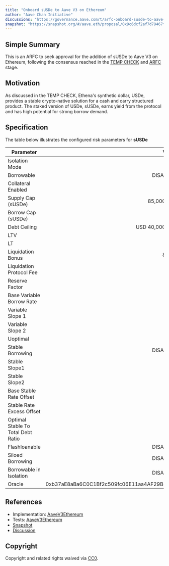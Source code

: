 ```yaml
---
title: "Onboard sUSDe to Aave V3 on Ethereum"
author: "Aave Chan Initiative"
discussions: "https://governance.aave.com/t/arfc-onboard-susde-to-aave-v3-on-ethereum/17191"
snapshot: "https://snapshot.org/#/aave.eth/proposal/0x9c6dcf2af7d79467f34e52b505c25d5e4c89af77f00396307d42fc4816797cd9"
---
```


## Simple Summary

This is an ARFC to seek approval for the addition of sUSDe to Aave V3 on Ethereum, following the consensus reached in the [TEMP CHECK](https://snapshot.org/#/aave.eth/proposal/0x3263dbee34f5afe513a1a6c5bcd5207684cee03473e1b3d7616993dbd87ab881) and [ARFC](https://snapshot.org/#/aave.eth/proposal/0x9c6dcf2af7d79467f34e52b505c25d5e4c89af77f00396307d42fc4816797cd9) stage.

## Motivation

As discussed in the TEMP CHECK, Ethena's synthetic dollar, USDe, provides a stable crypto-native solution for a cash and carry structured product. The staked version of USDe, sUSDe, earns yield from the protocol and has high potential for strong borrow demand.

## Specification

The table below illustrates the configured risk parameters for **sUSDe**

| Parameter                          |                                      Value |
| ---------------------------------- | -----------------------------------------: |
| Isolation Mode                     |                                       true |
| Borrowable                         |                                   DISABLED |
| Collateral Enabled                 |                                       true |
| Supply Cap (sUSDe)                 |                                 85,000,000 |
| Borrow Cap (sUSDe)                 |                                          0 |
| Debt Ceiling                       |                             USD 40,000,000 |
| LTV                                |                                       72 % |
| LT                                 |                                       75 % |
| Liquidation Bonus                  |                                      8.5 % |
| Liquidation Protocol Fee           |                                       10 % |
| Reserve Factor                     |                                       20 % |
| Base Variable Borrow Rate          |                                        0 % |
| Variable Slope 1                   |                                        0 % |
| Variable Slope 2                   |                                        0 % |
| Uoptimal                           |                                       90 % |
| Stable Borrowing                   |                                   DISABLED |
| Stable Slope1                      |                                        0 % |
| Stable Slope2                      |                                        0 % |
| Base Stable Rate Offset            |                                        0 % |
| Stable Rate Excess Offset          |                                        0 % |
| Optimal Stable To Total Debt Ratio |                                        0 % |
| Flashloanable                      |                                   DISABLED |
| Siloed Borrowing                   |                                   DISABLED |
| Borrowable in Isolation            |                                   DISABLED |
| Oracle                             | 0xb37aE8aBa6C0C1Bf2c509fc06E11aa4AF29B665A |

## References

- Implementation: [AaveV3Ethereum](https://github.com/bgd-labs/aave-proposals-v3/blob/main/src/20240621_AaveV3Ethereum_OnboardSUSDeToAaveV3OnEthereum/AaveV3Ethereum_OnboardSUSDeToAaveV3OnEthereum_20240621.sol)
- Tests: [AaveV3Ethereum](https://github.com/bgd-labs/aave-proposals-v3/blob/main/src/20240621_AaveV3Ethereum_OnboardSUSDeToAaveV3OnEthereum/AaveV3Ethereum_OnboardSUSDeToAaveV3OnEthereum_20240621.t.sol)
- [Snapshot](https://snapshot.org/#/aave.eth/proposal/0x9c6dcf2af7d79467f34e52b505c25d5e4c89af77f00396307d42fc4816797cd9)
- [Discussion](https://governance.aave.com/t/arfc-onboard-susde-to-aave-v3-on-ethereum/17191)

## Copyright

Copyright and related rights waived via [CC0](https://creativecommons.org/publicdomain/zero/1.0/).
